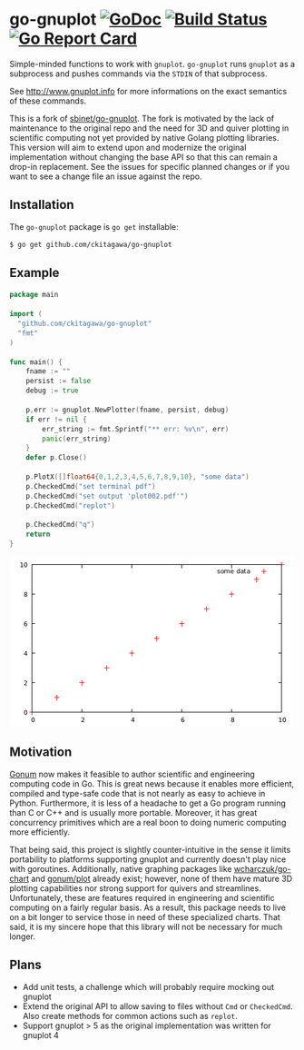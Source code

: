 go-gnuplot 
[![GoDoc](https://godoc.org/github.com/ckitagawa/go-gnuplot?status.svg)](http://godoc.org/github.com/ckitagawa/go-gnuplot)
[![Build Status](https://travis-ci.org/ckitagawa/go-gnuplot.svg?branch=master)](https://travis-ci.org/ckitagawa/go-gnuplot)
[![Go Report Card](https://goreportcard.com/badge/github.com/ckitagawa/go-gnuplot)](https://goreportcard.com/report/github.com/ckitagawa/go-gnuplot)
==========

Simple-minded functions to work with ``gnuplot``.
``go-gnuplot`` runs ``gnuplot`` as a subprocess and pushes commands
via the ``STDIN`` of that subprocess.

See http://www.gnuplot.info for more informations on the
exact semantics of these commands.

This is a fork of
[sbinet/go-gnuplot](https://www.github.com/sbinet/go-gnuplot). The fork is
motivated by the lack of maintenance to the original repo and the need for 3D
and quiver plotting in scientific computing not yet provided by native Golang
plotting libraries. This version will aim to extend upon and modernize the
original implementation without changing the base API so that this can remain a
drop-in replacement. See the issues for specific planned changes or if you want
to see a change file an issue against the repo.

Installation
------------

The ``go-gnuplot`` package is ``go get`` installable:

```sh
$ go get github.com/ckitagawa/go-gnuplot
```

Example
--------

```go
package main

import (
  "github.com/ckitagawa/go-gnuplot"
  "fmt"
)

func main() {
	fname := ""
	persist := false
	debug := true

	p,err := gnuplot.NewPlotter(fname, persist, debug)
	if err != nil {
		err_string := fmt.Sprintf("** err: %v\n", err)
		panic(err_string)
	}
	defer p.Close()

	p.PlotX([]float64{0,1,2,3,4,5,6,7,8,9,10}, "some data")
	p.CheckedCmd("set terminal pdf")
	p.CheckedCmd("set output 'plot002.pdf'")
	p.CheckedCmd("replot")

	p.CheckedCmd("q")
	return
}
```

![plot-t-002](https://github.com/ckitagawa/go-gnuplot/raw/master/examples/imgs/plot002.png)


Motivation
----------

[Gonum](https://github.com/gonum/gonum) now makes it feasible to author
scientific and engineering computing code in Go. This is great news because it
enables more efficient, compiled and type-safe code that is not nearly as easy
to achieve in Python. Furthermore, it is less of a headache to get a Go program
running than C or C++ and is usually more portable. Moreover, it has great
concurrency primitives which are a real boon to doing numeric computing more
efficiently.

That being said, this project is slightly counter-intuitive in the sense it
limits portability to platforms supporting gnuplot and currently doesn't play
nice with goroutines. Additionally, native graphing packages like
[wcharczuk/go-chart](https://github.com/wcharczuk/go-chart) and
[gonum/plot](https://github.com/gonum/plot) already exist; however, none of
them have mature 3D plotting capabilities nor strong support for quivers and
streamlines. Unfortunately, these are features required in engineering and
scientific computing on a fairly regular basis. As a result, this package needs
to live on a bit longer to service those in need of these specialized charts.
That said, it is my sincere hope that this library will not be necessary for
much longer.

Plans
----

- Add unit tests, a challenge which will probably require mocking out gnuplot
- Extend the original API to allow saving to files without `Cmd` or
  `CheckedCmd`. Also create methods for common actions such as `replot`.
- Support gnuplot > 5 as the original implementation was written for gnuplot 4 

